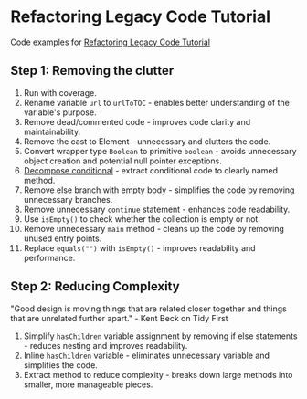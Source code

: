 # Refactoring Legacy Code Tutorial

Code examples for [Refactoring Legacy Code Tutorial](https://ibanfr.github.io/xp/tutorials/refactoring-legacy-code/)

## Step 1: Removing the clutter

1. Run with coverage.
2. Rename variable `url` to `urlToTOC` - enables better understanding of the variable's purpose.
3. Remove dead/commented code - improves code clarity and maintainability.
4. Remove the cast to Element - unnecessary and clutters the code.
5. Convert wrapper type `Boolean` to primitive `boolean` - avoids unnecessary object creation and potential null pointer exceptions.
6. [Decompose conditional] - extract conditional code to clearly named method.
7. Remove else branch with empty body - simplifies the code by removing unnecessary branches.
8. Remove unnecessary `continue` statement - enhances code readability.
9. Use `isEmpty()` to check whether the collection is empty or not.
10. Remove unnecessary `main` method - cleans up the code by removing unused entry points.
11. Replace `equals("")` with `isEmpty()` - improves readability and performance.

## Step 2: Reducing Complexity

"Good design is moving things that are related closer together and things that are unrelated further apart." - Kent Beck on Tidy First

1. Simplify `hasChildren` variable assignment by removing if else statements - reduces nesting and improves readability.
2. Inline `hasChildren` variable - eliminates unnecessary variable and simplifies the code.
3. Extract method to reduce complexity - breaks down large methods into smaller, more manageable pieces.

[Decompose conditional]: https://refactoring.guru/decompose-conditional